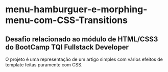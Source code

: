 # menu-hamburguer-e-morphing-menu-com-CSS-Transitions

## Desafio relacionado ao módulo de HTML/CSS3 do BootCamp TQI Fullstack Developer

O projeto é uma representação de um artigo simples com vários efeitos de template feitas puramente com CSS.
